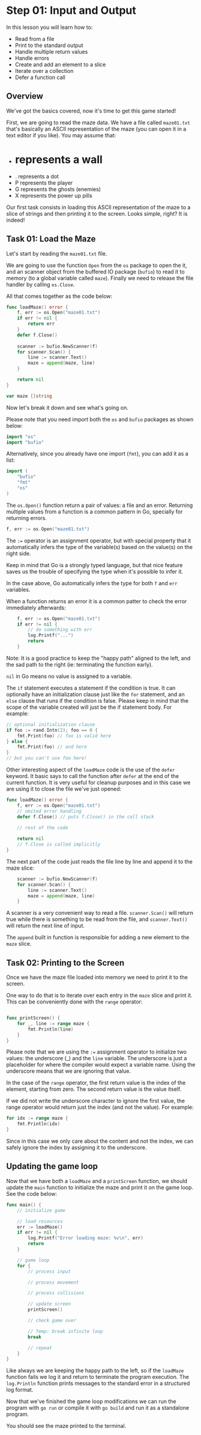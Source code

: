 # Step 01: Input and Output

In this lesson you will learn how to:

- Read from a file
- Print to the standard output
- Handle multiple return values
- Handle errors
- Create and add an element to a slice
- Iterate over a collection
- Defer a function call

## Overview

We've got the basics covered, now it's time to get this game started!

First, we are going to read the maze data. We have a file called `maze01.txt` that's basically an ASCII representation of the maze (you can open it in a text editor if you like). You may assume that:

- # represents a wall
- . represents a dot
- P represents the player
- G represents the ghosts (enemies)
- X represents the power up pills

Our first task consists in loading this ASCII representation of the maze to a slice of strings and then printing it to the screen. Looks simple, right? It is indeed!

## Task 01: Load the Maze

Let's start by reading the `maze01.txt` file.

We are going to use the function `Open` from the `os` package to open the it, and an scanner object from the buffered IO package (`bufio`) to read it to memory (to a global variable called `maze`). Finally we need to release the file handler by calling `os.Close`. 

All that comes together as the code below:

```go
func loadMaze() error {
	f, err := os.Open("maze01.txt")
	if err != nil {
		return err
	}
    defer f.Close()
    
	scanner := bufio.NewScanner(f)
	for scanner.Scan() {
		line := scanner.Text()
		maze = append(maze, line)
	}

	return nil
}

var maze []string

```

Now let's break it down and see what's going on.

Please note that you need import both the `os` and `bufio` packages as shown below:

```go
import "os"
import "bufio"
```

Alternatively, since you already have one import (`fmt`), you can add it as a list:

```go
import (
    "bufio"
    "fmt"
    "os"
)
```

The `os.Open()` function return a pair of values: a file and an error. Returning multiple values from a function is a common pattern in Go, specially for returning errors.

```go
f, err := os.Open("maze01.txt")
```

The `:=` operator is an assignment operator, but with special property that it automatically infers the type of the variable(s) based on the value(s) on the right side. 

Keep in mind that Go is a strongly typed language, but that nice feature saves us the trouble of specifying the type when it's possible to infer it.

In the case above, Go automatically infers the type for both `f` and `err` variables.

When a function returns an error it is a common patter to check the error immediately afterwards:

```go
	f, err := os.Open("maze01.txt")
	if err != nil {
        // do something with err
        log.Printf("...")
        return
	}
```

Note: It is a good practice to keep the "happy path" aligned to the left, and the sad path to the right (ie: terminating the function early).

`nil` in Go means no value is assigned to a variable. 

The `if` statement executes a statement if the condition is true. It can optionally have an initialization clause just like the `for` statement, and an `else` clause that runs if the condition is false. Please keep in mind that the scope of the variable created will just be the if statement body. For example:

```go
// optional initialization clause
if foo := rand.Intn(2); foo == 0 {
    fmt.Print(foo) // foo is valid here
} else {
    fmt.Print(foo) // and here
}
// but you can't use foo here!
```

Other interesting aspect of the `loadMaze` code is the use of the `defer` keyword. It basic says to call the function after `defer` at the end of the current function. It is very useful for cleanup purposes and in this case we are using it to close the file we've just opened:

```go
func loadMaze() error {
    f, err := os.Open("maze01.txt")
    // omited error handling
    defer f.Close() // puts f.Close() in the call stack

    // rest of the code
    
    return nil
    // f.Close is called implicitly
}
```

The next part of the code just reads the file line by line and append it to the maze slice:

```go
	scanner := bufio.NewScanner(f)
	for scanner.Scan() {
		line := scanner.Text()
		maze = append(maze, line)
	}
```

A scanner is a very convenient way to read a file. `scanner.Scan()` will return true while there is something to be read from the file, and `scanner.Text()` will return the next line of input.

The `append` built in function is responsible for adding a new element to the `maze` slice.

## Task 02: Printing to the Screen

Once we have the maze file loaded into memory we need to print it to the screen.

One way to do that is to iterate over each entry in the `maze` slice and print it. This can be conveniently done with the `range` operator:

```go

func printScreen() {
	for _, line := range maze {
		fmt.Println(line)
	}
}
```

Please note that we are using the `:=` assignment operator to initialize two values: the underscore (_) and the `line` variable. The underscore is just a placeholder for where the compiler would expect a variable name. Using the underscore means that we are ignoring that value.

In the case of the `range` operator, the first return value is the index of the element, starting from zero. The second return value is the value itself.

If we did not write the underscore character to ignore the first value, the range operator would return just the index (and not the value). For example:

```go
for idx := range maze {
    fmt.Println(idx)
}
```

Since in this case we only care about the content and not the index, we can safely ignore the index by assigning it to the underscore.

## Updating the game loop

Now that we have both a `loadMaze` and a `printScreen` function, we should update the `main` function to initialize the maze and print it on the game loop. See the code below:

```go
func main() {
	// initialize game

	// load resources
	err := loadMaze()
	if err != nil {
		log.Printf("Error loading maze: %v\n", err)
		return
	}

	// game loop
	for {
		// process input

		// process movement

		// process collisions

		// update screen
		printScreen()

		// check game over

		// Temp: break infinite loop
		break

		// repeat
	}
}
```

Like always we are keeping the happy path to the left, so if the `loadMaze` function fails we log it and return to terminate the program execution. The `log.Println` function prints messages to the standard error in a structured log format.

Now that we've finished the game loop modifications we can run the program with `go run` or compile it with `go build` and run it as a standalone program.

You should see the maze printed to the terminal.